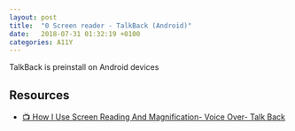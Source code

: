 ```yaml
---
layout: post
title:  "0 Screen reader - TalkBack (Android)"
date:   2018-07-31 01:32:19 +0100
categories: A11Y
---
```


TalkBack is preinstall on Android devices

## Resources 

- [📺 How I Use Screen Reading And Magnification- Voice Over- Talk Back](https://www.youtube.com/watch?v=QjKG4Tx9ER8)